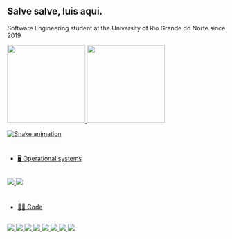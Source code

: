 ## Salve salve, luis aqui.

 Software Engineering student at the University of Rio Grande do Norte since 2019

<div>
  <a href=https://beacons.ai/luiseduardofc1500>
  <img height ="180em" src = "https://github-readme-stats.vercel.app/api?username=luiseduardofc1500&&show_icons=true&theme=dark&icon_color=bb2acf&text_color=daf7dc&bg_color=151515">

  <img height ="180em" src = "https://github-readme-stats.vercel.app/api/top-langs/?username=anuraghazra&layout=compact&theme=dark">
</div>  
 
![Snake animation](https://github.com/luiseduardofc1500/luiseduardofc1500/blob/output/github-contributuion-grid-snake.svg)
 
 
 
  <h1></h1>
  
- 🖥️ Operational systems
<div style="display: inline_block"><br>
 <img src="https://img.shields.io/badge/mac%20os-111111?style=for-the-badge&logo=apple&logoColor=white">
 <img src="https://img.shields.io/badge/Linux-111111?style=for-the-badge&logo=linux&logoColor=white">
</div>
  
  <h1></h1>
  
   
  
- 👨‍💻 Code
 <div style="display: inline_block"><br>
  <img src="https://img.shields.io/badge/Python-111111?style=for-the-badge&logo=python&logoColor=white">
  <img src="https://img.shields.io/badge/HTML5-111111?style=for-the-badge&logo=html5&logoColor=white">
  <img src="https://img.shields.io/badge/CSS3-111111?style=for-the-badge&logo=css3&logoColor=white">
  <img src="https://img.shields.io/badge/Javascript-111111?style=for-the-badge&logo=javascript&logoColor=white">
  <img src="https://img.shields.io/badge/typescript-111111?style=for-the-badge&logo=typescript&logoColor=white">
  <img src="https://img.shields.io/badge/C-111111?style=for-the-badge&logo=c&logoColor=white">
  <img src="https://img.shields.io/badge/C++-111111?style=for-the-badge&logo=c%2B%2B&logoColor=white">
  <img src="https://img.shields.io/badge/Java-111111?style=for-the-badge&logo=openjdk&logoColor=white">
</div>
  
